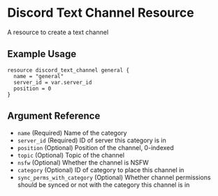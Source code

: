 # Discord Text Channel Resource

A resource to create a text channel

## Example Usage

```hcl-terraform
resource discord_text_channel general {
  name = "general"
  server_id = var.server_id
  position = 0
}
```

## Argument Reference

* `name` (Required) Name of the category
* `server_id` (Required) ID of server this category is in
* `position` (Optional) Position of the channel, 0-indexed
* `topic` (Optional) Topic of the channel
* `nsfw` (Optional) Whether the channel is NSFW
* `category` (Optional) ID of category to place this channel in
* `sync_perms_with_category` (Optional) Whether channel permissions should be synced or not with the category this channel is in